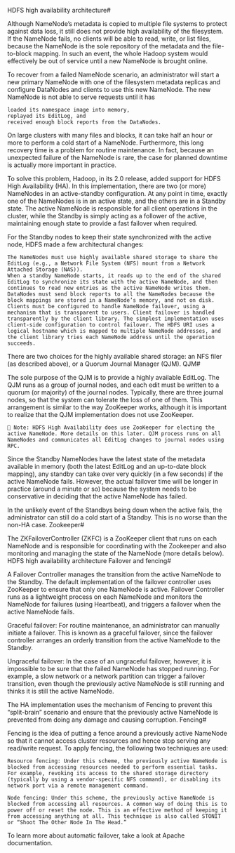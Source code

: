 HDFS high availability architecture#

Although NameNode’s metadata is copied to multiple file systems to protect against data loss, it still does not provide high availability of the filesystem. If the NameNode fails, no clients will be able to read, write, or list files, because the NameNode is the sole repository of the metadata and the file-to-block mapping. In such an event, the whole Hadoop system would effectively be out of service until a new NameNode is brought online.

To recover from a failed NameNode scenario, an administrator will start a new primary NameNode with one of the filesystem metadata replicas and configure DataNodes and clients to use this new NameNode. The new NameNode is not able to serve requests until it has

    loaded its namespace image into memory,
    replayed its EditLog, and
    received enough block reports from the DataNodes.

On large clusters with many files and blocks, it can take half an hour or more to perform a cold start of a NameNode. Furthermore, this long recovery time is a problem for routine maintenance. In fact, because an unexpected failure of the NameNode is rare, the case for planned downtime is actually more important in practice.

To solve this problem, Hadoop, in its 2.0 release, added support for HDFS High Availability (HA). In this implementation, there are two (or more) NameNodes in an active-standby configuration. At any point in time, exactly one of the NameNodes is in an active state, and the others are in a Standby state. The active NameNode is responsible for all client operations in the cluster, while the Standby is simply acting as a follower of the active, maintaining enough state to provide a fast failover when required.

For the Standby nodes to keep their state synchronized with the active node, HDFS made a few architectural changes:

    The NameNodes must use highly available shared storage to share the EditLog (e.g., a Network File System (NFS) mount from a Network Attached Storage (NAS)).
    When a standby NameNode starts, it reads up to the end of the shared EditLog to synchronize its state with the active NameNode, and then continues to read new entries as the active NameNode writes them.
    DataNodes must send block reports to all the NameNodes because the block mappings are stored in a NameNode’s memory, and not on disk.
    Clients must be configured to handle NameNode failover, using a mechanism that is transparent to users. Client failover is handled transparently by the client library. The simplest implementation uses client-side configuration to control failover. The HDFS URI uses a logical hostname which is mapped to multiple NameNode addresses, and the client library tries each NameNode address until the operation succeeds.

There are two choices for the highly available shared storage: an NFS filer (as described above), or a Quorum Journal Manager (QJM).
QJM#

The sole purpose of the QJM is to provide a highly available EditLog. The QJM runs as a group of journal nodes, and each edit must be written to a quorum (or majority) of the journal nodes. Typically, there are three journal nodes, so that the system can tolerate the loss of one of them. This arrangement is similar to the way ZooKeeper works, although it is important to realize that the QJM implementation does not use ZooKeeper.

    📝 Note: HDFS High Availability does use ZooKeeper for electing the active NameNode. More details on this later. QJM process runs on all NameNodes and communicates all EditLog changes to journal nodes using RPC.

Since the Standby NameNodes have the latest state of the metadata available in memory (both the latest EditLog and an up-to-date block mapping), any standby can take over very quickly (in a few seconds) if the active NameNode fails. However, the actual failover time will be longer in practice (around a minute or so) because the system needs to be conservative in deciding that the active NameNode has failed.

In the unlikely event of the Standbys being down when the active fails, the administrator can still do a cold start of a Standby. This is no worse than the non-HA case.
Zookeeper#

The ZKFailoverController (ZKFC) is a ZooKeeper client that runs on each NameNode and is responsible for coordinating with the Zookeeper and also monitoring and managing the state of the NameNode (more details below).
HDFS high availability architecture
Failover and fencing#

A Failover Controller manages the transition from the active NameNode to the Standby. The default implementation of the failover controller uses ZooKeeper to ensure that only one NameNode is active. Failover Controller runs as a lightweight process on each NameNode and monitors the NameNode for failures (using Heartbeat), and triggers a failover when the active NameNode fails.

Graceful failover: For routine maintenance, an administrator can manually initiate a failover. This is known as a graceful failover, since the failover controller arranges an orderly transition from the active NameNode to the Standby.

Ungraceful failover: In the case of an ungraceful failover, however, it is impossible to be sure that the failed NameNode has stopped running. For example, a slow network or a network partition can trigger a failover transition, even though the previously active NameNode is still running and thinks it is still the active NameNode.

The HA implementation uses the mechanism of Fencing to prevent this “split-brain” scenario and ensure that the previously active NameNode is prevented from doing any damage and causing corruption.
Fencing#

Fencing is the idea of putting a fence around a previously active NameNode so that it cannot access cluster resources and hence stop serving any read/write request. To apply fencing, the following two techniques are used:

    Resource fencing: Under this scheme, the previously active NameNode is blocked from accessing resources needed to perform essential tasks. For example, revoking its access to the shared storage directory (typically by using a vendor-specific NFS command), or disabling its network port via a remote management command.

    Node fencing: Under this scheme, the previously active NameNode is blocked from accessing all resources. A common way of doing this is to power off or reset the node. This is an effective method of keeping it from accessing anything at all. This technique is also called STONIT or “Shoot The Other Node In The Head.”

To learn more about automatic failover, take a look at Apache documentation.

